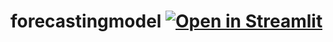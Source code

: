# forecastingmodel [![Open in Streamlit](https://static.streamlit.io/badges/streamlit_badge_black_white.svg)](https://share.streamlit.io/awasay1/forecastingmodel/main/forecast_app.py)